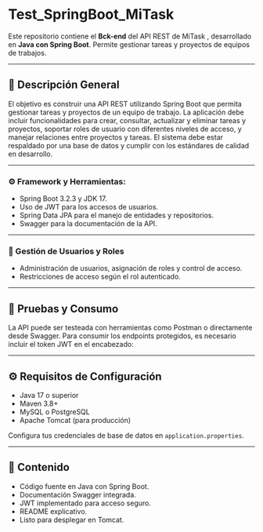 # Test_SpringBoot_MiTask

Este repositorio contiene el **Bck-end** del API REST de MiTask , desarrollado en **Java con Spring Boot**. Permite gestionar tareas y proyectos de equipos de trabajos.


---

## 📌 Descripción General

El objetivo es construir una API REST utilizando Spring Boot que permita gestionar tareas y proyectos de un equipo de trabajo. La aplicación debe incluir funcionalidades para crear, consultar, actualizar y eliminar tareas y proyectos, soportar roles de usuario con diferentes niveles de acceso, y manejar relaciones entre proyectos y tareas. El sistema debe estar respaldado por una base de datos y cumplir con los estándares de calidad en desarrollo.


---

### ⚙️ Framework y Herramientas:

* Spring Boot 3.2.3 y JDK 17.
* Uso de JWT para los accesos de usuarios.
* Spring Data JPA para el manejo de entidades y repositorios.
* Swagger para la documentación de la API.


---

### 👥 Gestión de Usuarios y Roles

* Administración de usuarios, asignación de roles y control de acceso.
* Restricciones de acceso según el rol autenticado.


---

## 🧪 Pruebas y Consumo

La API puede ser testeada con herramientas como Postman o directamente desde Swagger. Para consumir los endpoints protegidos, es necesario incluir el token JWT en el encabezado:


---

## ⚙️ Requisitos de Configuración

* Java 17 o superior
* Maven 3.8+
* MySQL o PostgreSQL
* Apache Tomcat (para producción)

Configura tus credenciales de base de datos en `application.properties`.

---

## 📁 Contenido

* Código fuente en Java con Spring Boot.
* Documentación Swagger integrada.
* JWT implementado para acceso seguro.
* README explicativo.
* Listo para desplegar en Tomcat.
